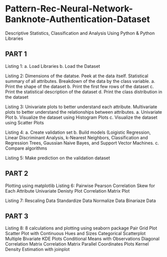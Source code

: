 # Pattern-Rec-Neural-Network-Banknote-Authentication-Dataset
Descriptive Statistics, Classification and Analysis Using Python &amp; Python Libraries

PART 1
--------------------------------------
Listing 1:
  a. Load Libraries
  b. Load the Dataset

Listing 2:
Dimensions of the datatse. Peek at the data itself. Statistical summary of all attributes. 
Breakdown of the data by the class variable.
  a. Print the shape of the dataset
  b. Print the first few rows of the dataset
  c. Print the statistical description of the dataset
  d. Print the class distribution in the dataset

Listing 3:
Univariate plots to better understand each attribute. Multivariate plots to better understand 
the relationships between attributes.
  a. Univariate Plot
  b. Visualize the dataset using Histogram Plots
  c. Visualize the dataset using Scatter Plots

Listing 4:
  a. Create validation set
  b. Build models (Loigistic Regression, Linear Discriminant Analysis, k-Nearest Neighbors,
  Classification and Regression Trees, Gaussian Naive Bayes, and Support Vector Machines.
  c. Compare algorithms

Listing 5:
Make prediction on the validation dataset

PART 2
--------------------------------------
Plotting using matplotlib
Listing 6:
  Pairwise Pearson Correlation 
  Skew for Each Attribute 
  Univariate Denisty Plot
  Correlation Matrix Plot
 
 Listing 7:
  Rescaling Data
  Standardize Data
  Normalize Data
  Binariaze Data

PART 3
--------------------------------------
Listing 8:
8 calculations and plotting using seaborn package
  Pair Grid Plot
  Scatter Plot with Continuous Hues and Sizes
  Categorical Scatterplot
  Multiple Bivariate KDE Plots
  Conditional Means with Observations
  Diagonal Correlation Matrix
  Correlation Matrix
  Parallel Coordinates Plots
  Kernel Density Estimation with joinplot
